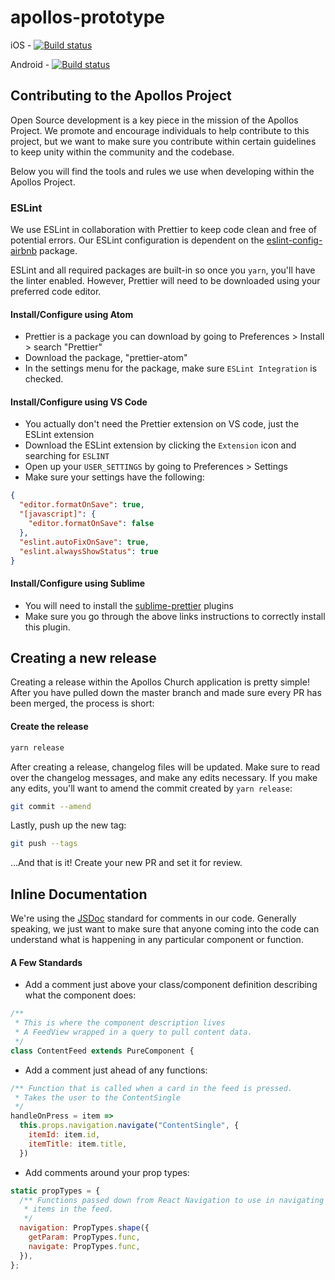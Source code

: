 # apollos-prototype

iOS - [![Build status](https://build.appcenter.ms/v0.1/apps/7371d424-46b8-4202-9e79-46eafa64081a/branches/master/badge)](https://appcenter.ms)

Android - [![Build status](https://build.appcenter.ms/v0.1/apps/042a93dd-9ade-4695-9b41-8307c9acf4b9/branches/master/badge)](https://appcenter.ms)

## Contributing to the Apollos Project

Open Source development is a key piece in the mission of the Apollos Project. We promote and encourage individuals to help contribute to this project, but we want to make sure you contribute within certain guidelines to keep unity within the community and the codebase.

Below you will find the tools and rules we use when developing within the Apollos Project.

### ESLint

We use ESLint in collaboration with Prettier to keep code clean and free of potential errors. Our ESLint configuration is dependent on the [eslint-config-airbnb](https://github.com/airbnb/javascript/tree/master/packages/eslint-config-airbnb) package.

ESLint and all required packages are built-in so once you `yarn`, you'll have the linter enabled. However, Prettier will need to be downloaded using your preferred code editor.

#### Install/Configure using Atom

- Prettier is a package you can download by going to Preferences > Install > search "Prettier"
- Download the package, "prettier-atom"
- In the settings menu for the package, make sure `ESLint Integration` is checked.

#### Install/Configure using VS Code

- You actually don't need the Prettier extension on VS code, just the ESLint extension
- Download the ESLint extension by clicking the `Extension` icon and searching for `ESLINT`
- Open up your `USER_SETTINGS` by going to Preferences > Settings
- Make sure your settings have the following:

```json
{
  "editor.formatOnSave": true,
  "[javascript]": {
    "editor.formatOnSave": false
  },
  "eslint.autoFixOnSave": true,
  "eslint.alwaysShowStatus": true
}
```

#### Install/Configure using Sublime

- You will need to install the [sublime-prettier](https://github.com/danreeves/sublime-prettier) plugins
- Make sure you go through the above links instructions to correctly install this plugin.

## Creating a new release

Creating a release within the Apollos Church application is pretty simple! After you have pulled down the master branch and made sure every PR has been merged, the process is short:

#### Create the release

```bash
yarn release
```

After creating a release, changelog files will be updated. Make sure to read over the changelog messages, and make any edits necessary. If you make any edits, you'll want to amend the commit created by `yarn release`:

```bash
git commit --amend
```

Lastly, push up the new tag:

```bash
git push --tags
```

...And that is it! Create your new PR and set it for review.

## Inline Documentation

We're using the [JSDoc](http://usejsdoc.org/index.html) standard for comments in our code. Generally speaking, we just want to make
sure that anyone coming into the code can understand what is happening in any particular component or function.

#### A Few Standards

- Add a comment just above your class/component definition describing what the component does:

```javascript
/**
 * This is where the component description lives
 * A FeedView wrapped in a query to pull content data.
 */
class ContentFeed extends PureComponent {
```

- Add a comment just ahead of any functions:

```javascript
/** Function that is called when a card in the feed is pressed.
 * Takes the user to the ContentSingle
 */
handleOnPress = item =>
  this.props.navigation.navigate("ContentSingle", {
    itemId: item.id,
    itemTitle: item.title,
  })
```

- Add comments around your prop types:

```javascript
static propTypes = {
  /** Functions passed down from React Navigation to use in navigating to/from
   * items in the feed.
   */
  navigation: PropTypes.shape({
    getParam: PropTypes.func,
    navigate: PropTypes.func,
  }),
};
```
